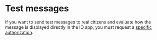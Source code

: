 # Test messages

If you want to send test messages to real citizens and evaluate how the message is displayed directly in the IO app, you must request a [specific authorization](https://github.com/pagopa/devportal-docs/blob/docs/from-gitbook/docs/zF3c54RkRPgTmqLF0IKo/enabling/test-with-rear-tax-codes.md).
